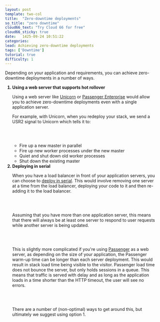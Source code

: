 ```yaml
---
layout: post
template: two-col
title:  "Zero-downtime deployments"
so_title: "zero downtime"
cloud66_text: "Try Cloud 66 for free"
cloud66_sticky: true
date:   1425-09-24 10:51:22
categories:
lead: Achieving zero-downtime deployments
tags: ['Downtime']
tutorial: true
difficulty: 1
---
```


Depending on your application and requirements, you can achieve zero-downtime deployments in a number of ways.

<ol class="list">
<b><li>Using a web server that supports hot rollover</li></b>
<p>Using a web server like <a href="http://help.cloud66.com/web-server/unicorn-rack-server">Unicorn</a> or <a href="http://help.cloud66.com/web-server/passenger-enterprise">Passenger Enterprise</a> would allow you to achieve zero-downtime deployments even with a single application server.

For example, with Unicorn, when you redeploy your stack, we send a USR2 signal to Unicorn which tells it to:</p><br/><br/>
<ul class="list">
<li>Fire up a new master in parallel</li>
<li>Fire up new worker processes under the new master</li>
<li>Quiet and shut down old worker processes</li>
<li>Shut down the existing master</li>
</ul>
<b><li>Deploying in serial</li></b>
<p>When you have a load balancer in front of your application servers, you can choose to <a href="http://help.cloud66.com/deployment/parallel-deployments">deploy in serial</a>. This would involve removing one server at a time from the load balancer, deploying your code to it and then re-adding it to the load balancer.</p>
<br/><br/>
<p>Assuming that you have more than one application server, this means that there will always be at least one server to respond to user requests while another server is being updated.</p>
<br/><br/>
<p>This is slightly more complicated if you're using <a href="http://help.cloud66.com/web-server/custom-web-servers">Passenger</a> as a web server, as depending on the size of your application, the Passenger warm-up time can be longer than each server deployment. This would result in stack load time being visible to the visitor.
Passenger load time does not bounce the server, but only holds sessions in a queue. This means that traffic is served with delay and as long as the application loads in a time shorter than the HTTP timeout, the user will see no errors.</p>
<br/><br/>
<p>There are a number of (non-optimal) ways to get around this, but ultimately we suggest using option 1.</p>
</ol>
